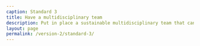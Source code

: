 ```yaml
---
caption: Standard 3
title: Have a multidisciplinary team
description: Put in place a sustainable multidisciplinary team that can design, build and operate the service, led by a suitably skilled and senior service owner with decision-making responsibility.
layout: page
permalink: /version-2/standard-3/
---
```


